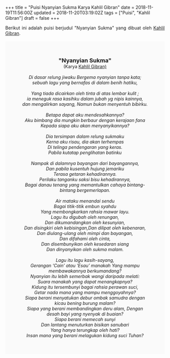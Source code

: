 +++
title = "Puisi Nyanyian Sukma Karya Kahlil Gibran"
date = 2018-11-19T11:56:00Z
updated = 2018-11-20T03:19:02Z
tags = ["Puisi", "Kahlil Gibran"]
draft = false
+++

<div dir="ltr" style="text-align: left;" trbidi="on"><div style="text-align: justify;">Berikut ini adalah puisi berjudul "Nyanyian Sukma" yang dibuat oleh <a href="https://id.wikipedia.org/wiki/Kahlil_Gibran" target="_blank">Kahlil Gibran</a>. </div><br /><div style="background: #FAFAFA; font-size: 14px; height: auto; margin: 0 auto; padding: 50px; text-align: center; width: auto;"><span style="font-size: 18px;"><b>"Nyanyian Sukma"</b></span><br />(Karya <a href="https://www.sekata.web.id/tags/kahlil-gibran" target="_blank">Kahlil Gibran)</a> <br /><br /><i>Di dasar relung jiwaku Bergema nyanyian tanpa kata;</i><br /><i>sebuah lagu yang bernafas di dalam benih hatiku,</i><br /><br /><i>Yang tiada dicairkan oleh tinta di atas lembar kulit ;</i><br /><i>ia meneguk rasa kasihku dalam jubah yg nipis kainnya,</i><br /><i>dan mengalirkan sayang, Namun bukan menyentuh bibirku.</i><br /><br /><i>Betapa dapat aku mendesahkannya?</i><br /><i>Aku bimbang dia mungkin berbaur dengan kerajaan fana</i><br /><i>Kepada siapa aku akan menyanyikannya?</i><br /><br /><i>Dia tersimpan dalam relung sukmaku</i><br /><i>Kerna aku risau, dia akan terhempas</i><br /><i>Di telinga pendengaran yang keras.</i><br /><i>Pabila kutatap penglihatan batinku</i><br /><br /><i>Nampak di dalamnya bayangan dari bayangannya,</i><br /><i>Dan pabila kusentuh hujung jemariku</i><br /><i>Terasa getaran kehadirannya.</i><br /><i>Perilaku tanganku saksi bisu kehadirannya,</i><br /><i>Bagai danau tenang yang memantulkan cahaya bintang-bintang bergemerlapan.</i><br /><br /><i>Air mataku menandai sendu</i><br /><i>Bagai titik-titik embun syahdu</i><br /><i>Yang membongkarkan rahsia mawar layu.</i><br /><i>Lagu itu digubah oleh renungan,</i><br /><i>Dan dikumandangkan oleh kesunyian,</i><br /><i>Dan disingkiri oleh kebisingan,Dan dilipat oleh kebenaran,</i><br /><i>Dan diulang-ulang oleh mimpi dan bayangan,</i><br /><i>Dan difahami oleh cinta,</i><br /><i>Dan disembunyikan oleh kesedaran siang</i><br /><i>Dan dinyanyikan oleh sukma malam.</i><br /><br /><i>Lagu itu lagu kasih-sayang,</i><br /><i>Gerangan ‘Cain’ atau ‘Esau’ manakah Yang mampu membawakannya berkumandang?</i><br /><i>Nyanyian itu lebih semerbak wangi daripada melati:</i><br /><i>Suara manakah yang dapat menangkapnya?</i><br /><i>Kidung itu tersembunyi bagai rahsia perawan suci,</i><br /><i>Getar nada mana yang mampu menggoyahnya?</i><br /><i>Siapa berani menyatukan debur ombak samudra dengan kicau bening burung malam?</i><br /><i>Siapa yang berani membandingkan deru alam, Dengan desah bayi yang nyenyak di buaian?</i><br /><i>Siapa berani memecah sunyi</i><br /><i>Dan lantang menuturkan bisikan sanubari</i><br /><i>Yang hanya terungkap oleh hati?</i><br /><i>Insan mana yang berani melagukan kidung suci Tuhan?</i></div></div>
